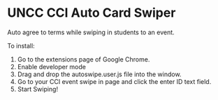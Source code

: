 # UNCC CCI Auto Card Swiper
Auto agree to terms while swiping in students to an event.

To install:

1. Go to the extensions page of Google Chrome.
2. Enable developer mode
3. Drag and drop the autoswipe.user.js file into the window.
4. Go to your CCI event swipe in page and click the enter ID text field.
5. Start Swiping!

